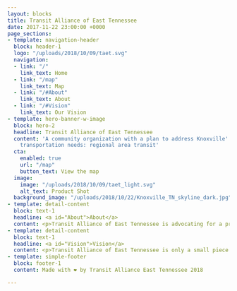 ```yaml
---
layout: blocks
title: Transit Alliance of East Tennessee
date: 2017-11-22 23:00:00 +0000
page_sections:
- template: navigation-header
  block: header-1
  logo: "/uploads/2018/10/09/taet.svg"
  navigation:
  - link: "/"
    link_text: Home
  - link: "/map"
    link_text: Map
  - link: "/#About"
    link_text: About
  - link: "/#Vision"
    link_text: Our Vision
- template: hero-banner-w-image
  block: hero-2
  headline: Transit Alliance of East Tennessee
  content: 'A community organization with a plan to address Knoxville''s most pressing
    transportation needs: regional area transit'
  cta:
    enabled: true
    url: "/map"
    button_text: View the map
  image:
    image: "/uploads/2018/10/09/taet_light.svg"
    alt_text: Product Shot
  background_image: "/uploads/2018/10/22/Knoxville_TN_skyline_dark.jpg"
- template: detail-content
  block: text-1
  headline: <a id="About">About</a>
  content: <p>Transit Alliance of East Tennessee is advocating for a pragmatic approach to providing afforable rail transit to serve the needs of Knoxville region's many single occupant commmuters.</p><ol><li><p>Use existing rail infrastructure to lower costs</p></li><li><p>Use used rail cars from San Diego to reduce costs</p></li><li><p>Convert existing diesel locomotion to an-all electric system with on-board battery storage.</p></li><li><p>Connect Knoxville to Alcoa's newly planned downtown, while also serving the needs of Knoxville's airport.</p></li></ol>
- template: detail-content
  block: text-1
  headline: <a id="Vision">Vision</a>
  content: <p>Transit Alliance of East Tennessee is only a small piece of the larger puzzle. For true quality transit in the multi-jurisdictional Knoxville region, a regional transit commission is sorely needed. With a regional transit authority, the Knoxville area can benefit from:</p><ol><li><p>Money to be set aside for longer term projects across jurisdictional lines</p></li><li><p>A governmental mediator between distinct interests of Knoxville and its less urban neighbors</p></li><li><p>Eligiblity to pursue federal funds for regional transportation improvements</p></li><li><p>Better collaborations with other regional transit authorities for best practices.</p></li></ol>
- template: simple-footer
  block: footer-1
  content: Made with ❤︎ by Transit Alliance East Tennessee 2018

---
```

